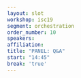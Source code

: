 ```yaml
---
layout: slot
workshop: isc19
segment: orchestration
order_number: 10
speakers:
affiliation:
title: "PANEL: Q&A"
start: "14:45"
break: 'true'
---
```


